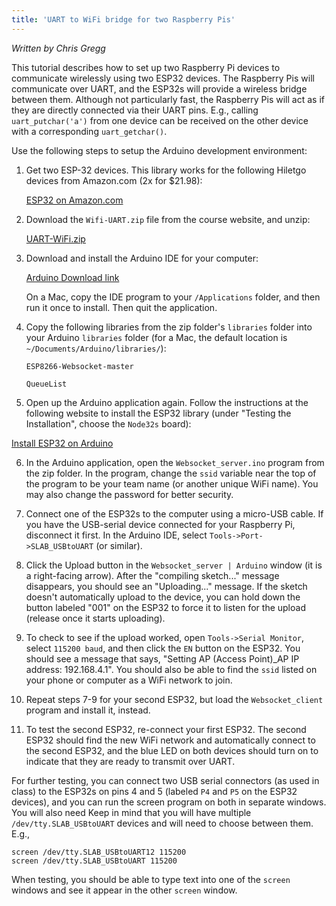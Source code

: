 ```yaml
---
title: 'UART to WiFi bridge for two Raspberry Pis'
---
```


*Written by Chris Gregg*

This tutorial describes how to set up two Raspberry Pi devices to communicate wirelessly
using two ESP32 devices. The Raspberry Pis will communicate over UART, and the ESP32s will
provide a wireless bridge between them. Although not particularly fast, the Raspberry Pis
will act as if they are directly connected via their UART pins. E.g., calling 
`uart_putchar('a')` from one device can be received on the other device with a
corresponding `uart_getchar()`.

Use the following steps to setup the Arduino development environment:

1. Get two ESP-32 devices. This library works for the following Hiletgo devices from Amazon.com (2x for $21.98):

    <a href="https://www.amazon.com/HiLetgo-ESP-WROOM-32-Development-Microcontroller-Integrated/dp/B0718T232Z/ref=sr_1_2_sspa">ESP32 on Amazon.com</a>

2. Download the `Wifi-UART.zip` file from the course website, and unzip:

   <a href="http://cs107e.github.io/guides/UART-WiFi.zip">UART-WiFi.zip</a>

3. Download and install the Arduino IDE for your computer:

    <a href="https://www.arduino.cc/en/Main/Software">Arduino Download link</a>
    
    On a Mac, copy the IDE program to your `/Applications` folder, and then run it once to install. Then quit the application.

4. Copy the following libraries from the zip folder's `libraries` folder into your Arduino `libraries` folder (for a Mac, the default location is `~/Documents/Arduino/libraries/`):

   `ESP8266-Websocket-master`

   `QueueList`

5. Open up the Arduino application again. Follow the instructions at the following website to install the ESP32 library (under "Testing the Installation", choose the `Node32s` board):

<a href="https://randomnerdtutorials.com/installing-the-esp32-board-in-arduino-ide-mac-and-linux-instructions/">Install ESP32 on Arduino</a>

6. In the Arduino application, open the `Websocket_server.ino` program from the zip folder. In the program, change the `ssid` variable near the top of the program to be your team name (or another unique WiFi name). You may also change the password for better security.

7. Connect one of the ESP32s to the computer using a micro-USB cable. If you have the USB-serial device connected for your Raspberry Pi, disconnect it first. In the Arduino IDE, select `Tools->Port->SLAB_USBtoUART` (or similar).

8. Click the Upload button in the `Websocket_server | Arduino` window (it is a right-facing arrow). After the "compiling sketch..." message disappears, you should see an "Uploading..." message. If the sketch doesn't automatically upload to the device, you can hold down the button labeled "001" on the ESP32 to force it to listen for the upload (release once it starts uploading).

9. To check to see if the upload worked, open `Tools->Serial Monitor`, select `115200 baud`, and then click the `EN` button on the ESP32. You should see a message that says, "Setting AP (Access Point)_AP IP address: 192.168.4.1". You should also be able to find the `ssid` listed on your phone or computer as a WiFi network to join.

10. Repeat steps 7-9 for your second ESP32, but load the `Websocket_client` program and install it, instead.

11. To test the second ESP32, re-connect your first ESP32. The second ESP32 should find the new WiFi network and automatically connect to the second ESP32, and the blue LED on both devices should turn on to indicate that they are ready to transmit over UART.

For further testing, you can connect two USB serial connectors (as used in class) to the ESP32s on pins 4 and 5 (labeled `P4` and `P5` on the ESP32 devices), and you can run the screen program on both in separate windows. You will also need Keep in mind that you will have multiple `/dev/tty.SLAB_USBtoUART` devices and will need to choose between them. E.g.,

    screen /dev/tty.SLAB_USBtoUART12 115200
    screen /dev/tty.SLAB_USBtoUART 115200

When testing, you should be able to type text into one of the `screen` windows and see it appear in the other `screen` window.

